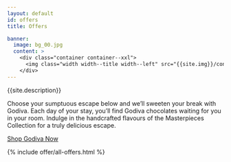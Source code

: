 ```yaml
---
layout: default
id: offers
title: Offers

banner:
  image: bg_00.jpg
  content: >
    <div class="container container--xxl">
      <img class="width width--title width--left" src="{{site.img}}/content/title.svg" alt="{{site.title}}">
    </div>
---
```


<div class="container">
  <div class="width width--xl text--center space--xxxl">
    <p class="text--xxl">{{site.description}}</p>
    <p class="text--xxl">Choose your sumptuous escape below and we’ll sweeten your break with Godiva. Each day of your stay, you’ll find Godiva chocolates waiting for you in your room. Indulge in the handcrafted flavours of the Masterpieces Collection for a truly delicious escape.</p>
    <div class="space--sm"></div>
    <a href="{{site.client.link}}" class="btn btn--outline btn--outline-red js-open-modal" data-open-modal="shops">Shop Godiva Now</a>
  </div>
</div>

{% include offer/all-offers.html %}